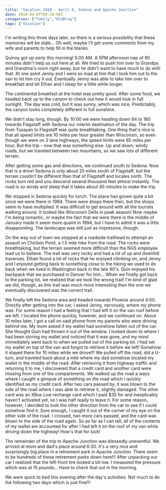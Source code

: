 ```yaml
---
title: "Vacation 2010 - April 6, Sedona and Apache Junction"
date: 2010-04-07T00:16:00Z
categories: ["Family","OldBlog"]
tags: ["Vacation"]
---
```


I'm writing this three days later, so there is a serious possibility that these memories will be stale...  Oh well, maybe I'll get some comments from my wife and parents to help fill in the blanks.

Quinny got up *early* this morning!  5:00 AM.  A 5PM afternoon nap of 90 minutes didn't help us out here at all.  We tried to push him over to Grandpa and Grandma's room right away, but he didn't want to have much to do with that.  At one point Jenny and I were so mad at him that I took him out to the van to let him cry it out.  Eventually Jenny was able to take him over to breakfast and let Ethan and I sleep for a little while longer.

The continental breakfast at the hotel was pretty good.  After some food, we headed back up to the canyon to check out how it would look in full sunlight.  The day was cold, but it was sunny, which was nice.  Predictably, the canyon looks completely different in full sunshine.

We didn't stay long, though.  By 10:00 we were heading down 64 to 180 towards Flagstaff with Sedona our interim destination of the day.  The trip from Tusayan to Flagstaff was quite breathtaking.  One thing that's nice is that all speed limits are 10 miles per hour greater than Wisconsin, so even though we were on 2 lane highways, the speed limits were 65 miles per hour.  But the trip - now that was something else.  Up and down, windy roads, but we traveled between two mountains, so we saw lots of different terrain.

After getting some gas and directions, we continued south to Sedona.  Now that is a drive!  Sedona is only about 25 miles south of Flagstaff, but the terrain couldn't be different than that of Flagstaff and locales north.  The rocks turn red and you descend several thousand feet almost instantly.  The road is so windy and steep that it takes about 45 minutes to make the trip.

We stopped in Sedona quickly for lunch.  The place has grown quite a bit since we were there in 1994.  There were shops there then, but the shops seem to have multiplied.  It was difficult to get around with all the tourists walking around.  It looked like Wisconsin Dells in peak season!  Now maybe I'm being romantic, or maybe the fact that we were there in the middle of January made it seem  more quaint in 1994, but I have to admit it was a little disappointing.  The landscape was still just as impressive, though.

On the way out of town we stopped at a roadside trailhead to attempt an assault on Chicken Point, a 1.5 mile hike from the road.  The rocks were breathtaking, but the terrain seemed more difficult than the NGS employee lead us to believe.  The trail was very rocky and had a lot of up and downhill traverses.  Ethan found a lot of rocks that he enjoyed climbing on, and Jenny and I enjoyed getting back to something close to the hiking we used to do back when we lived in Washington back in the late 90's.  Quin enjoyed his backpack that we purchased in Denver for him...  When we finally got back to the parking lot, we realized that we took the wrong trail!  I'm kind of glad we did, though, as this trail was much more interesting than the one we eventually discovered was the correct trail.

We finally left the Sedona area and headed towards Phoenix around 4:00.  Directly after getting into the car, I asked Jenny, nervously, where my phone was.  For some reason I had a feeling that I had left it on the van roof before we left.  I located the phone quickly, however, and we continued on.  About 10 miles later, I got a call on said phone from my parents who were driving behind me.  My mom asked if my wallet had somehow fallen out of the car.  She thought Quin had thrown it out of the window.  I looked down to where I had been storing my wallet and noticed that it was gone, and my mind immediately went back to when we pulled out of the parking lot.  I had set my wallet on top of the van and forgot to retrieve it before we left!  Somehow it stayed there for 10 miles while we drove!!!  We pulled off the road, did a U-turn, and traveled back about a mile where my dad somehow located my wallet in the middle of the road.  After retrieving it from highway traffic and returning it to me, I discovered that a credit card and another card were missing from one of the compartments.  We walked up the road a ways where I caught a glimpse of something on the road which I quickly identified as my credit card.  After two cars passed by, it was blown to the side of the road where I was able to retrieve it, slightly damaged.  The other card was an XBox Live recharge card which I paid $35 for and inexplicably haven't activated yet, so I was half ready to leave it.  For some reason, however, I decided to look the other direction from the car to see if I could somehow find it.  Sure enough, I caught it out of the corner of my eye on the other side of the road.  I crossed, two more cars passed, and the card was blown to the side of the road again.  So as far as I can tell, all of the contents of my wallet are accounted for after I had left it on the roof of my van while driving down the highway!  How's that for luck!

The remainder of the trip to Apache Junction was blessedly uneventful.  We arrived at mom and dad's place around 6:30.  It's a very nice and surprisingly big place in a retirement park in Apache Junction.  There seem to be hundreds of these retirement parks down here!!!  After unpacking our car I realized that the left-front tire looked a bit low.  I measured the pressure which was at 15 pounds...  Have to check that out in the morning.

We were quick to bed this evening after the day's activities.  Not much to do the following two days which is just fine!!!
